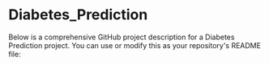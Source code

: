 # Diabetes_Prediction
Below is a comprehensive GitHub project description for a Diabetes Prediction project. You can use or modify this as your repository's README file:
